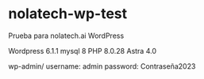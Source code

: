 # nolatech-wp-test
Prueba para nolatech.ai WordPress

Wordpress 6.1.1
mysql 8
PHP 8.0.28
Astra 4.0

wp-admin/
username: admin
password: Contraseña2023